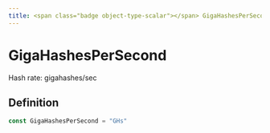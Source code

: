 ```yaml
---
title: <span class="badge object-type-scalar"></span> GigaHashesPerSecond
---
```

# <span class="badge object-type-scalar"></span> GigaHashesPerSecond

Hash rate: gigahashes/sec

## Definition

```go
const GigaHashesPerSecond = "GHs"
```
